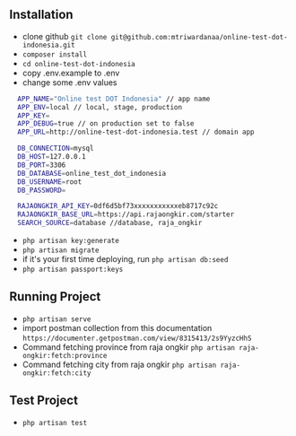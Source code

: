## Installation

- clone github ``` git clone git@github.com:mtriwardanaa/online-test-dot-indonesia.git ```
- ``` composer install ```
- ``` cd online-test-dot-indonesia ```
- copy .env.example to .env
- change some .env values

```bash
  APP_NAME="Online test DOT Indonesia" // app name
  APP_ENV=local // local, stage, production
  APP_KEY=
  APP_DEBUG=true // on production set to false
  APP_URL=http://online-test-dot-indonesia.test // domain app

  DB_CONNECTION=mysql
  DB_HOST=127.0.0.1
  DB_PORT=3306
  DB_DATABASE=online_test_dot_indonesia
  DB_USERNAME=root
  DB_PASSWORD=

  RAJAONGKIR_API_KEY=0df6d5bf73xxxxxxxxxxxeb8717c92c
  RAJAONGKIR_BASE_URL=https://api.rajaongkir.com/starter
  SEARCH_SOURCE=database //database, raja_ongkir
```

- ``` php artisan key:generate ```
- ``` php artisan migrate ```
- if it's your first time deploying, run ``` php artisan db:seed ```
- ```php artisan passport:keys```


## Running Project

- ``` php artisan serve ```
- import postman collection from this documentation ``` https://documenter.getpostman.com/view/8315413/2s9YyzcHhS ```
- Command fetching province from raja ongkir ``` php artisan raja-ongkir:fetch:province ```
- Command fetching city from raja ongkir ``` php artisan raja-ongkir:fetch:city ```

## Test Project
- ``` php artisan test ```
